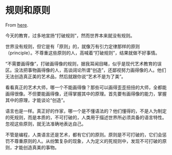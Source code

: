 # 规则和原则

From [here](https://yinwang1.substack.com/p/20-09-05).

今天的教育，过多地宣扬“打破规则”，然而世界本来就没有规则。

世界没有规则，但它是有「原则」的，就像万有引力定律那样的原则（principle）。不尊重这些原则的人，高喊着“打破规则”，结果就做不好事情。

“不需要画得像”，打破画得像的规则，据我耳闻目睹，似乎是现代艺术教育的误区。没法把事物画得像的人，高谈阔论所谓“创造”，还鄙视努力画得像的人。他们无法创造真正美的艺术品，然后就跟你说“艺术不是为了美”。

看看真正的艺术大师，哪一个不能画得像？那些可以画得歪歪扭扭的大师，全都能画得很像。不但要能画得像，还得掌握其中的原理。首先要有画得像的能力，掌握其中的原理，才能谈论“创造”。

语言也是一样。真正好的作家，哪一个是不懂语法的？他们懂得的，不是人为制定的死规则，而是本质的，不可打破的，人类用于描述世界所必须具备的语言特性。忽视这些原则，就无法准确地表达自己。

不管是编程，人类语言还是艺术，都有它们的原则。原则是不可打破的，它们会惩罚不尊重原则的人。从纷繁复杂的现象，人为定义的死规则中，发现不可打破的原则，才能创造真美的事物。
